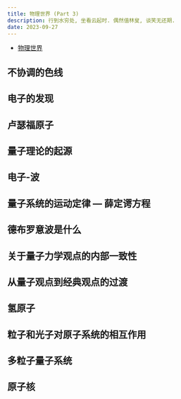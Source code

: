 ```yaml
---
title: 物理世界 (Part 3)
description: 行到水穷处, 坐看云起时. 偶然值林叟, 谈笑无还期.
date: 2023-09-27
---
```


- [物理世界](https://book.douban.com/subject/36216262/)

## 不协调的色线

## 电子的发现

## 卢瑟福原子

## 量子理论的起源

## 电子-波

## 量子系统的运动定律 — 薛定谔方程

## 德布罗意波是什么

## 关于量子力学观点的内部一致性

## 从量子观点到经典观点的过渡

## 氢原子

## 粒子和光子对原子系统的相互作用

## 多粒子量子系统

## 原子核
